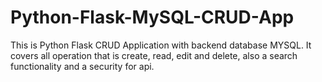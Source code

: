 # Python-Flask-MySQL-CRUD-App
This is Python Flask CRUD Application with backend database MYSQL. It covers all operation that is create, read, edit and delete, also a search functionality and a security for api.
